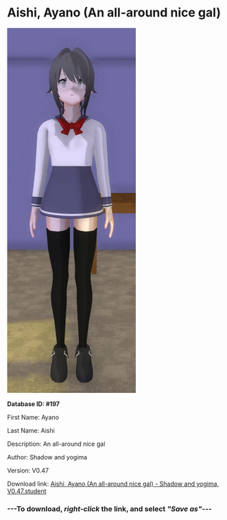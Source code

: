 # Aishi, Ayano (An all-around nice gal)

<img src="https://raw.githubusercontent.com/Arbiter1223/Daigaku-Gurashi-Custom-Students/master/Students/Files/Aishi%2C%20Ayano%20(An%20all-around%20nice%20gal).png" title="Aishi, Ayano (An all-around nice gal) - Shadow and yogima, V0.47">

**Database ID: #197**

First Name: Ayano

Last Name: Aishi

Description: An all-around nice gal

Author: Shadow and yogima

Version: V0.47

Download link: <a href="https://raw.githubusercontent.com/Arbiter1223/Daigaku-Gurashi-Custom-Students/master/Students/Files/Aishi%2C%20Ayano%20(An%20all-around%20nice%20gal)%20-%20Shadow%20and%20yogima%2C%20V0.47.student">Aishi, Ayano (An all-around nice gal) - Shadow and yogima, V0.47.student</a>

### ---**To download, _right-click_ the link, and select _"Save as"_**---
